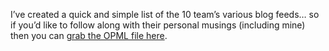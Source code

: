 I&#8217;ve created a quick and simple list of the 10 team&#8217;s various blog feeds&#8230; so if you&#8217;d like to follow along with their personal musings (including mine) then you can <a href="http://www.duncanmackenzie.net/on10OPML.xml" target="_blank" class="broken_link">grab the OPML file here</a>.